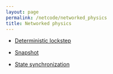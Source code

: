 ```yaml
---
layout: page
permalink: /netcode/networked_physics
title: Networked physics
---
```


- [Deterministic lockstep](/wiki/netcode/networked_physics/deterministic_lockstep)

- [Snapshot](/wiki/netcode/networked_physics/snapshot)

- [State synchronization](/wiki/netcode/networked_physics/state_synchronization)




